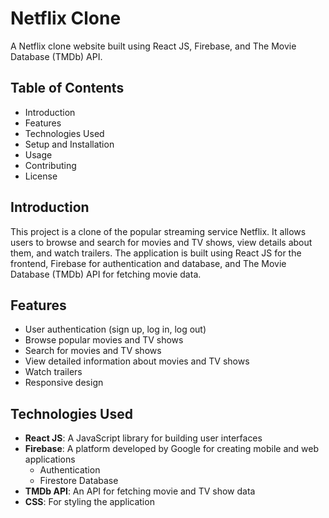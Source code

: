 # Netflix Clone

A Netflix clone website built using React JS, Firebase, and The Movie Database (TMDb) API.

## Table of Contents

- Introduction
- Features
- Technologies Used
- Setup and Installation
- Usage
- Contributing
- License

## Introduction

This project is a clone of the popular streaming service Netflix. It allows users to browse and search for movies and TV shows, view details about them, and watch trailers. The application is built using React JS for the frontend, Firebase for authentication and database, and The Movie Database (TMDb) API for fetching movie data.

## Features

- User authentication (sign up, log in, log out)
- Browse popular movies and TV shows
- Search for movies and TV shows
- View detailed information about movies and TV shows
- Watch trailers
- Responsive design

## Technologies Used

- **React JS**: A JavaScript library for building user interfaces
- **Firebase**: A platform developed by Google for creating mobile and web applications
  - Authentication
  - Firestore Database
- **TMDb API**: An API for fetching movie and TV show data
- **CSS**: For styling the application

